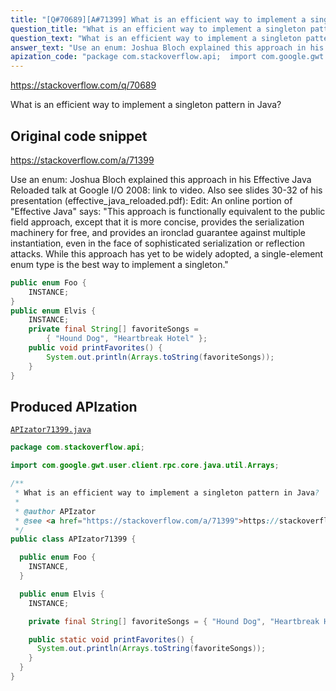 ```yaml
---
title: "[Q#70689][A#71399] What is an efficient way to implement a singleton pattern in Java?"
question_title: "What is an efficient way to implement a singleton pattern in Java?"
question_text: "What is an efficient way to implement a singleton pattern in Java?"
answer_text: "Use an enum: Joshua Bloch explained this approach in his Effective Java Reloaded talk at Google I/O 2008: link to video. Also see slides 30-32 of his presentation (effective_java_reloaded.pdf): Edit: An online portion of \"Effective Java\" says: \"This approach is functionally equivalent to the public field approach, except that it is more concise, provides the serialization machinery for free, and provides an ironclad guarantee against multiple instantiation, even in the face of sophisticated serialization or reflection attacks. While this approach has yet to be widely adopted, a single-element enum type is the best way to implement a singleton.\""
apization_code: "package com.stackoverflow.api;  import com.google.gwt.user.client.rpc.core.java.util.Arrays;  /**  * What is an efficient way to implement a singleton pattern in Java?  *  * @author APIzator  * @see <a href=\"https://stackoverflow.com/a/71399\">https://stackoverflow.com/a/71399</a>  */ public class APIzator71399 {    public enum Foo {     INSTANCE,   }    public enum Elvis {     INSTANCE;      private final String[] favoriteSongs = { \"Hound Dog\", \"Heartbreak Hotel\" };      public static void printFavorites() {       System.out.println(Arrays.toString(favoriteSongs));     }   } }"
---
```


https://stackoverflow.com/q/70689

What is an efficient way to implement a singleton pattern in Java?



## Original code snippet

https://stackoverflow.com/a/71399

Use an enum:
Joshua Bloch explained this approach in his Effective Java Reloaded talk at Google I/O 2008: link to video. Also see slides 30-32 of his presentation (effective_java_reloaded.pdf):
Edit: An online portion of &quot;Effective Java&quot; says:
&quot;This approach is functionally equivalent to the public field approach, except that it is more concise, provides the serialization machinery for free, and provides an ironclad guarantee against multiple instantiation, even in the face of sophisticated serialization or reflection attacks. While this approach has yet to be widely adopted, a single-element enum type is the best way to implement a singleton.&quot;

```java
public enum Foo {
    INSTANCE;
}
public enum Elvis {
    INSTANCE;
    private final String[] favoriteSongs =
        { "Hound Dog", "Heartbreak Hotel" };
    public void printFavorites() {
        System.out.println(Arrays.toString(favoriteSongs));
    }
}
```

## Produced APIzation

[`APIzator71399.java`](https://github.com/pasqualesalza/apization-temp-data/raw/master/apizations/java/APIzator71399.java)

```java
package com.stackoverflow.api;

import com.google.gwt.user.client.rpc.core.java.util.Arrays;

/**
 * What is an efficient way to implement a singleton pattern in Java?
 *
 * @author APIzator
 * @see <a href="https://stackoverflow.com/a/71399">https://stackoverflow.com/a/71399</a>
 */
public class APIzator71399 {

  public enum Foo {
    INSTANCE,
  }

  public enum Elvis {
    INSTANCE;

    private final String[] favoriteSongs = { "Hound Dog", "Heartbreak Hotel" };

    public static void printFavorites() {
      System.out.println(Arrays.toString(favoriteSongs));
    }
  }
}

```